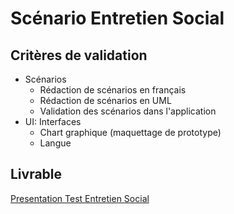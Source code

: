 # Scénario Entretien Social

## Critères de validation
- Scénarios
  - Rédaction de scénarios en français
  - Rédaction de scénarios en UML
  - Validation des scénarios dans l'application
- UI: Interfaces
  - Chart graphique (maquettage de prototype)
  - Langue


## Livrable
[Presentation Test Entretien Social ](https://docs.google.com/presentation/d/1t-qj38LVejBMn7a66knzIMsGPBKbL-0qCqOOmIYGLBQ/edit?usp=sharing)

